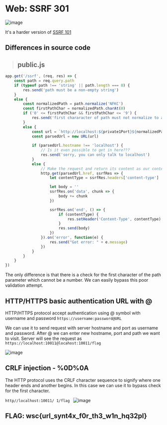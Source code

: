 # Web: SSRF 301

![image](https://user-images.githubusercontent.com/74207547/160584776-1310eb04-8e10-4fd1-a0b2-c3a69b078f19.png)

It's a harder version of [SSRF 101](./web_ssrf_101.md)

## Differences in source code

>## public.js
```js
app.get('/ssrf', (req, res) => {
    const path = req.query.path
    if (typeof path !== 'string' || path.length === 0) {
        res.send('path must be a non-empty string')
    }
    else {
        const normalizedPath = path.normalize('NFKC')
        const firstPathChar = normalizedPath.charAt(0)
        if ('0' <= firstPathChar && firstPathChar <= '9') {
            res.send('first chararacter of path must not normalize to a digit')
        }
        else {
            const url = `http://localhost:${private1Port}${normalizedPath}`
            const parsedUrl = new URL(url)
    
            if (parsedUrl.hostname !== 'localhost') {
                // Is it even possible to get in here???
                res.send('sorry, you can only talk to localhost')
            }
            else {
                // Make the request and return its content as our content.
                http.get(parsedUrl.href, ssrfRes => {
                    let contentType = ssrfRes.headers['content-type']

                    let body = ''
                    ssrfRes.on('data', chunk => {
                        body += chunk
                    })

                    ssrfRes.on('end', () => {
                        if (contentType) {
                            res.setHeader('Content-Type', contentType)
                        }
                        res.send(body)
                    })
                }).on('error', function(e) {
                    res.send("Got error: " + e.message)
                })
            }
        }
    }
})
```
The only difference is that there is a check for the first character of the path parameter which cannot be a number. We can easily bypass this poor validation attempt.

##  HTTP/HTTPS basic authentication URL with @

HTTP/HTTPS protocol accept authentication using @ symbol with username and password `https://username:password@URL`

We can use it to send request with server hostname and port as username and password. After @ we can enter new hostname, port and path we want to visit.
Server will see the request as `https://localhost:10011@locahost:10011/flag`

![image](https://user-images.githubusercontent.com/74207547/160586864-b66c148d-0ac1-48a6-a6f8-021f9be004a5.png)

## CRLF injection - %0D%0A

The HTTP protocol uses the CRLF character sequence to signify where one header ends and another begins. In this case we can use it to bypass check for the first character.

`http//localhost:10011/
1/flag
`
![image](https://user-images.githubusercontent.com/74207547/160588368-80d06429-4308-486f-8eb5-eb5fb4e7e985.png)

## FLAG: wsc{url_synt4x_f0r_th3_w1n_hq32pl}
